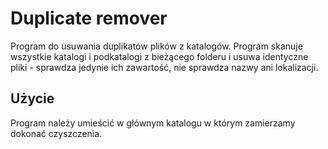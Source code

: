 # Duplicate remover

Program do usuwania duplikatów plików z katalogów. Program skanuje wszystkie katalogi i podkatalogi z bieżącego folderu i usuwa identyczne pliki - sprawdza jedynie ich zawartość, nie sprawdza nazwy ani lokalizacji.

## Użycie

Program należy umieścić w głównym katalogu w którym zamierzamy dokonać czyszczenia.